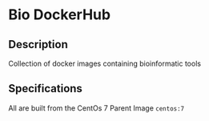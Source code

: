 # Bio DockerHub
## Description
Collection of docker images containing bioinformatic tools

## Specifications
All are built from the CentOs 7 Parent Image `centos:7`
